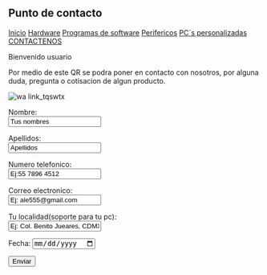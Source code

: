 
## Punto de contacto

[Inicio](index.md)  [Hardware](./hardware.md) [Programas de software](./software.md) [Perifericos](./perifericos.md) [PC´s personalizadas](./personalizado.md)  [CONTACTENOS](./contacto.md)

Bienvenido usuario

Por medio de este QR se podra poner en contacto con nosotros, por alguna duda, pregunta o cotisacion de algun producto.


![wa link_tqswtx](https://user-images.githubusercontent.com/99770113/158484787-f7fe5f48-cb91-4c91-9103-501d71836eb4.png)

<form action="https://formpree.io/f/xwkynepo/ ">
<label for name="name"> Nombre:</label><br>
<input type="text" id="name" name="name" value="Tus nombres"><br>
  
<label for="lname">Apellidos:</label><br>
<input type="text" id="lname" name="lname" value="Apellidos"><br>
  
<label for name="name"> Numero telefonico:</label><br>
<input type="text" id="name" name="name" value="Ej:55 7896 4512"><br>
  
<label for name="name"> Correo electronico:</label><br>
<input type="text" id="name" name="name" value="Ej: ale555@gmail.com"><br>
  
<label for name="name"> Tu localidad(soporte para tu pc):</label><br>
<input type="text" id="name" name="name" value="Ej: Col. Benito Jueares, CDMX, #123"><br>
  
<label for="birthday">Fecha:</label>
<input type="date" id="date" name="date">
  
<input type="submit" value="Enviar">
</form>
